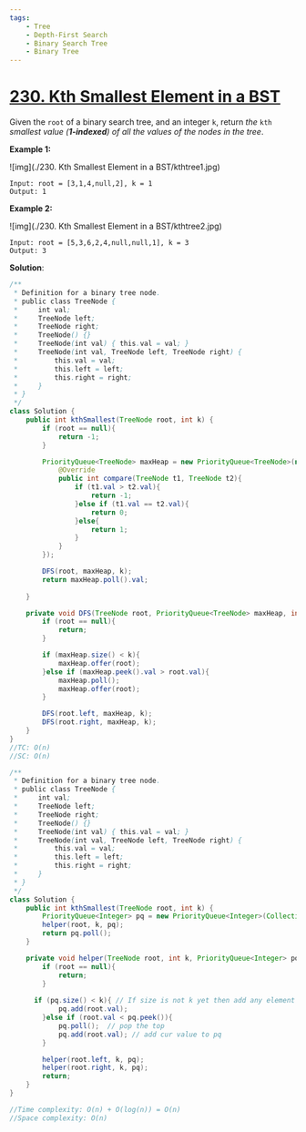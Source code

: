 ```yaml
---
tags:
    - Tree
    - Depth-First Search
    - Binary Search Tree
    - Binary Tree
---
```


# [230. Kth Smallest Element in a BST](https://leetcode.com/problems/kth-smallest-element-in-a-bst/)

Given the `root` of a binary search tree, and an integer `k`, return *the* `kth` *smallest value (**1-indexed**) of all the values of the nodes in the tree*.

 

**Example 1:**

![img](./230. Kth Smallest Element in a BST/kthtree1.jpg)

```
Input: root = [3,1,4,null,2], k = 1
Output: 1
```

**Example 2:**

![img](./230. Kth Smallest Element in a BST/kthtree2.jpg)

```
Input: root = [5,3,6,2,4,null,null,1], k = 3
Output: 3
```

 

**Solution**:

```java
/**
 * Definition for a binary tree node.
 * public class TreeNode {
 *     int val;
 *     TreeNode left;
 *     TreeNode right;
 *     TreeNode() {}
 *     TreeNode(int val) { this.val = val; }
 *     TreeNode(int val, TreeNode left, TreeNode right) {
 *         this.val = val;
 *         this.left = left;
 *         this.right = right;
 *     }
 * }
 */
class Solution {
    public int kthSmallest(TreeNode root, int k) {
        if (root == null){
            return -1;
        }

        PriorityQueue<TreeNode> maxHeap = new PriorityQueue<TreeNode>(new Comparator<TreeNode>(){
            @Override
            public int compare(TreeNode t1, TreeNode t2){
                if (t1.val > t2.val){
                    return -1;
                }else if (t1.val == t2.val){
                    return 0;
                }else{
                    return 1;
                }
            }
        });

        DFS(root, maxHeap, k);
        return maxHeap.poll().val;
        
    }

    private void DFS(TreeNode root, PriorityQueue<TreeNode> maxHeap, int k){
        if (root == null){
            return;
        }

        if (maxHeap.size() < k){
            maxHeap.offer(root);
        }else if (maxHeap.peek().val > root.val){
            maxHeap.poll();
            maxHeap.offer(root);
        }

        DFS(root.left, maxHeap, k);
        DFS(root.right, maxHeap, k);
    }
}
//TC: O(n)
//SC: O(n)
```



```java
/**
 * Definition for a binary tree node.
 * public class TreeNode {
 *     int val;
 *     TreeNode left;
 *     TreeNode right;
 *     TreeNode() {}
 *     TreeNode(int val) { this.val = val; }
 *     TreeNode(int val, TreeNode left, TreeNode right) {
 *         this.val = val;
 *         this.left = left;
 *         this.right = right;
 *     }
 * }
 */
class Solution {
    public int kthSmallest(TreeNode root, int k) {
        PriorityQueue<Integer> pq = new PriorityQueue<Integer>(Collections.reverseOrder()); // max heap 初始化为最大堆
        helper(root, k, pq);
        return pq.poll(); 
    }

    private void helper(TreeNode root, int k, PriorityQueue<Integer> pq){
        if (root == null){
            return;
        }
        
      if (pq.size() < k){ // If size is not k yet then add any element
            pq.add(root.val);
        }else if (root.val < pq.peek()){
            pq.poll();  // pop the top
            pq.add(root.val); // add cur value to pq
        }

        helper(root.left, k, pq);
        helper(root.right, k, pq);
        return;
    }
}

//Time complexity: O(n) + O(log(n)) = O(n)
//Space complexity: O(n)
```

